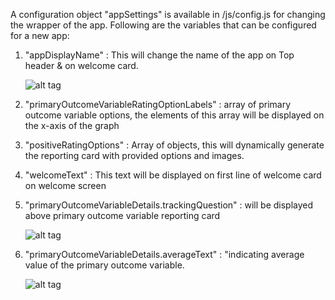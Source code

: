 A configuration object "appSettings" is available in /js/config.js for changing the wrapper of the app. Following are the variables that can be configured for a new app:    

1. "appDisplayName" : This will change the name of the app on Top header & on welcome card.

    ![alt tag](http://res.cloudinary.com/loops-inc/image/upload/v1436306460/header_lcaxwn.png)

1. "primaryOutcomeVariableRatingOptionLabels" : array of primary outcome variable options, the elements of this array will be displayed on the x-axis of the graph

1. "positiveRatingOptions" : Array of objects, this will dynamically generate the reporting card with provided options and images.

1. "welcomeText" : This text will be displayed on first line of welcome card on welcome screen

1. "primaryOutcomeVariableDetails.trackingQuestion" : will be displayed above primary outcome variable reporting card

    ![alt tag](http://res.cloudinary.com/loops-inc/image/upload/v1436307683/welcome_card_i8dvgr.png)

1. "primaryOutcomeVariableDetails.averageText" : "indicating average value of the primary outcome variable.

    ![alt tag](http://res.cloudinary.com/loops-inc/image/upload/v1436308086/average_rqvqb7.png)